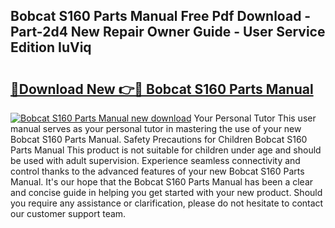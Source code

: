 ## Bobcat S160 Parts Manual Free Pdf Download - Part-2d4 New Repair Owner Guide - User Service Edition IuViq

# <h2><a href="http://bc84257.oget.top/?id=Bobcat+S160+Parts+Manual">🔗Download New 👉🔴 Bobcat S160 Parts Manual</a></h2>

[![Bobcat S160 Parts Manual new download](https://i.imgur.com/5g1atiW.png)](http://bc84257.oget.top/?id=Bobcat+S160+Parts+Manual)
Your Personal Tutor This user manual serves as your personal tutor in mastering the use of your new Bobcat S160 Parts Manual. Safety Precautions for Children Bobcat S160 Parts Manual This product is not suitable for children under age and should be used with adult supervision. Experience seamless connectivity and control thanks to the advanced features of your new Bobcat S160 Parts Manual. It's our hope that the Bobcat S160 Parts Manual has been a clear and concise guide in helping you get started with your new product. Should you require any assistance or clarification, please do not hesitate to contact our customer support team.
